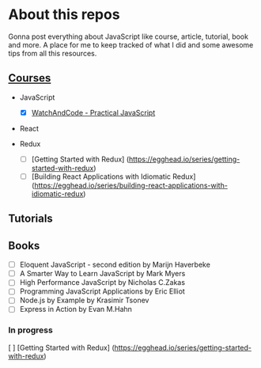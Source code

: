 # About this repos

Gonna post everything about JavaScript like
course, article, tutorial, book and more.
A place for me to keep tracked of what I did
and some awesome tips from all this resources.

## [Courses](https://github.com/EQuimper/all-about-javascript/tree/master/Courses)

  - JavaScript
    - [x] [WatchAndCode - Practical JavaScript](https://watchandcode.com/courses/practical-javascript)

  - React

  - Redux
    - [ ] [Getting Started with Redux] (https://egghead.io/series/getting-started-with-redux)
    - [ ] [Building React Applications with Idiomatic Redux] (https://egghead.io/series/building-react-applications-with-idiomatic-redux)

## Tutorials

## Books

- [ ] Eloquent JavaScript - second edition by Marijn Haverbeke
- [ ] A Smarter Way to Learn JavaScript by Mark Myers
- [ ] High Performance JavaScript by Nicholas C.Zakas
- [ ] Programming JavaScript Applications by Eric Elliot
- [ ] Node.js by Example by Krasimir Tsonev
- [ ] Express in Action by Evan M.Hahn

### In progress

[ ] [Getting Started with Redux] (https://egghead.io/series/getting-started-with-redux)
